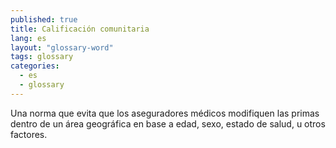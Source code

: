 ```yaml
---
published: true
title: Calificación comunitaria
lang: es
layout: "glossary-word"
tags: glossary
categories:
  - es
  - glossary
---
```


Una norma que evita que los aseguradores médicos modifiquen las primas dentro de un área geográfica en base a  edad, sexo, estado de salud, u otros factores.
